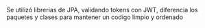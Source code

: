 Se utilizó librerias de JPA, validando tokens con JWT, diferencia los paquetes y clases para mantener un codigo limpio y ordenado
